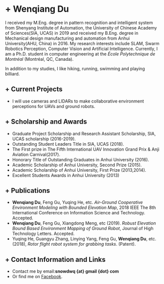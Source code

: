 # + Wenqiang Du

I received my M.Eng. degree in pattern recognition and intelligent system from Shenyang Institute of Automation, the University of Chinese Academy of Sciences(SIA, UCAS)  in 2019 and received my B.Eng. degree in Mechanical design manufacturing and automation from Anhui University(AHU, China) in 2016. My research interests include SLAM, Swarm Robotics Perception, Computer Vision and Artificial Intelligence. Currently, I am a Ph.D. student in computer engineering at the *École Polytechnique de Montréal* (Montréal, QC, Canada). 

In addition to my studies, I like hiking, running, swimming and playing billiard.

## + Current Projects

- I will use cameras and LIDARs to make collaborative environment perceptions for UAVs and ground robots.

## + Scholarship and Awards

- Graduate Project Scholarship and Research Assistant Scholarship, SIA, UCAS scholarship (2016-2019).
- Outstanding Student Leaders Title in SIA, UCAS (2018).
- The First prize in The Fifth International UAV Innovation Grand Prix & Anji Aviation Carnival(2017).
- Honorary Title of Outstanding Graduates in Anhui University (2016).
- Academic Scholarship of Anhui University, Second Prize (2015).
- Academic Scholarship of Anhui University, First Prize (2013,2014).
- Excellent Students Awards in Anhui University (2013)


## + Publications

- **Wenqiang Du**, Feng Gu, Yuqing He, etc. *Air-Ground Cooperative Environment Modeling with Bounded Elevation Map*, 2018 IEEE The 8th International Conference on Information Science and Technology. Accepted.
- **Wenqiang Du**, Feng Gu, Xiangdong Meng, etc (2019). *Robust Elevation Bound Based Environment Mapping of Ground Robot*, Journal of High Technology Letters. Accepted.
- Yuqing He, Guangyu Zhang, Linying Yang, Feng Gu, **Wenqiang Du**, etc.(2018), *Rotor flight robot system for grabbing tasks*. (Patent).

## + Contact Information and Links

- Contact me by email:**snowdwq {at} gmail {dot} com** 
- Or find me on  [Facebook][1].

[1]: https://www.facebook.com/snow.wenqiang.du
